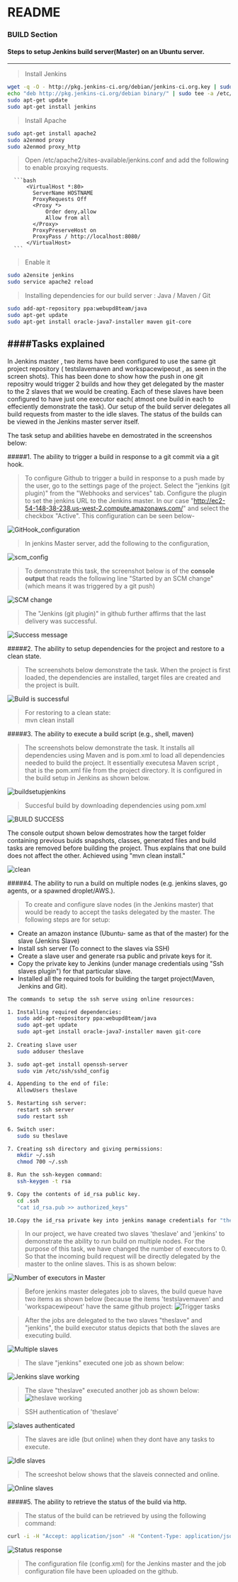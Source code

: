 README
======

### BUILD Section

#### Steps to setup Jenkins build server(Master) on an Ubuntu server.
---------------------------------------------------------------------
> Install Jenkins
  
 ```bash
wget -q -O - http://pkg.jenkins-ci.org/debian/jenkins-ci.org.key | sudo apt-key add -
echo "deb http://pkg.jenkins-ci.org/debian binary/" | sudo tee -a /etc/apt/sources.list.d/jenkins.list
sudo apt-get update
sudo apt-get install jenkins
```

> Install Apache
  
  ```bash
  sudo apt-get install apache2  
  sudo a2enmod proxy  
  sudo a2enmod proxy_http
```

> Open /etc/apache2/sites-available/jenkins.conf and add the following to enable proxying requests.  

      ```bash
          <VirtualHost *:80>
          	ServerName HOSTNAME
          	ProxyRequests Off
          	<Proxy *>
          		Order deny,allow
          		Allow from all
          	</Proxy>
          	ProxyPreserveHost on
          	ProxyPass / http://localhost:8080/
          </VirtualHost>
      ```

> Enable it

  ```bash
  sudo a2ensite jenkins  
  sudo service apache2 reload
```
> Installing dependencies for our build server : Java / Maven / Git
  
  ```bash
  sudo add-apt-repository ppa:webupd8team/java  
  sudo apt-get update  
  sudo apt-get install oracle-java7-installer maven git-core
```
####Tasks explained
-------------------

In Jenkins master , two items have been configured to use the same git project repository ( testslavemaven and workspacewipeout , as seen in the screen shots). This has been done to show how the push in one git repositry would trigger 2 builds and how they get delegated by the master to the 2 slaves that we would be creating. Each of these slaves have been configured to have just one executor each( atmost one build in each to effeciently demonstrate the task). Our setup of the build server delegates all build requests from master to the idle slaves. The status of the builds can be viewed in the Jenkins master server itself.     

The task setup and abilities havebe en demostrated in the screenshos below:   

#####1. The ability to trigger a build in response to a git commit via a git hook.

> To configure Github to trigger a build in response to a push made by the user,
  go to the settings page of the project. Select the "jenkins (git plugin)" from the
  "Webhooks and services" tab. Configure the plugin to set the jenkins URL to the
  Jenkins master. In our case "http://ec2-54-148-38-238.us-west-2.compute.amazonaws.com/"
  and select the checkbox "Active". This configuration can be seen below-

![GitHook_configuration](https://github.com/mahasanath/Firsttask/blob/master/milestone1_devops_screenshots/task1_githook.JPG)
  
> In jenkins Master server, add the following to the configuration,  

  ![scm_config](https://github.com/mahasanath/Firsttask/blob/master/milestone1_devops_screenshots/scm_change_config.JPG)  
  
> To demonstrate this task, the screenshot below is of the **console output**
  that reads the following line "Started by an SCM change" (which means it was triggered by a 
  git push)

![SCM change](https://github.com/mahasanath/Firsttask/blob/master/milestone1_devops_screenshots/buildbyscm_task1.JPG)

> The "Jenkins (git plugin)" in github further affirms that the last delivery was successful.

![Success message](https://github.com/mahasanath/Firsttask/blob/master/milestone1_devops_screenshots/lastsuccess_task1.png)


#####2. The ability to setup dependencies for the project and restore to a clean state.
>  The screenshots below demonstrate the task. When the project is first loaded, the dependencies are
   installed, target files are created and the project is built.

 ![Build is successful](https://github.com/mahasanath/Firsttask/blob/master/milestone1_devops_screenshots/nuildsuccess.JPG)

> For restoring to a clean state:  
  mvn clean install   
  

#####3. The ability to execute a build script (e.g., shell, maven)
> The screenshots below demonstrate the task. It installs all dependencies using Maven and is pom.xml to load all dependencies needed to build the project. It essentially executesa Maven script , that is the pom.xml file from the project directory. It is configured in the build setup in Jenkins as shown below.   

![buildsetupjenkins](https://github.com/mahasanath/Firsttask/blob/master/milestone1_devops_screenshots/pom.xml_task3.JPG)  
> Succesful build by downloading dependencies using pom.xml   

![BUILD SUCCESS](https://github.com/mahasanath/Firsttask/blob/master/milestone1_devops_screenshots/buildsuccess.png)

The console output shown below demostrates how the target folder containing previous buids snapshots, classes, generated files and build tasks are removed before building the project. Thus explains that one build does not affect the other. Achieved using "mvn clean install."   

![clean](https://github.com/mahasanath/Firsttask/blob/master/milestone1_devops_screenshots/remove_targets_clean.JPG)

#####4. The ability to run a build on multiple nodes (e.g. jenkins slaves, go agents, or a spawned droplet/AWS.).
>  To create and configure slave nodes (in the Jenkins master) that would be ready to accept the tasks delegated
   by the master. The following steps are for setup:
 
- Create an amazon instance (Ubuntu- same as that of the master) for the slave (Jenkins Slave)
- Install ssh server (To connect to the slaves via SSH)
- Create a slave user and generate rsa public and private keys for it.
- Copy the private key to Jenkins (under manage credentials using "Ssh slaves plugin") for that particular slave.
- Installed all the required tools for building the target project(Maven, Jenkins and Git).
```bash
The commands to setup the ssh serve using online resources:

1. Installing required dependencies:  
   sudo add-apt-repository ppa:webupd8team/java  
   sudo apt-get update  
   sudo apt-get install oracle-java7-installer maven git-core
   
2. Creating slave user  
   sudo adduser theslave

3. sudo apt-get install openssh-server  
   sudo vim /etc/ssh/sshd_config

4. Appending to the end of file:  
   AllowUsers theslave

5. Restarting ssh server:  
   restart ssh server  
   sudo restart ssh

6. Switch user:  
   sudo su theslave

7. Creating ssh directory and giving permissions:  
   mkdir ~/.ssh  
   chmod 700 ~/.ssh

8. Run the ssh-keygen command:  
   ssh-keygen -t rsa

9. Copy the contents of id_rsa public key.    
   cd .ssh  
   "cat id_rsa.pub >> authorized_keys"

10.Copy the id_rsa private key into jenkins manage credentials for "theslave" 
  ```
  
> In our project, we have created two slaves 'theslave' and 'jenkins' to demonstrate 
  the ability to run build on multiple nodes. For the purpose of this task, we have 
  changed the number of executors to 0. So that the incoming build request will be directly
  delegated by the master to the online slaves. This is as shown below:

  ![Number of executors in Master](https://github.com/mahasanath/Firsttask/blob/master/milestone1_devops_screenshots/master_0.JPG) 
  
> Before jenkins master delegates job to slaves, the build queue have two items as shown below (because the items 'testslavemaven' and 'workspacewipeout' have the same github project:
  ![Trigger tasks](https://github.com/mahasanath/Firsttask/blob/master/milestone1_devops_screenshots/trigger_task4.png)   
  
  
> After the jobs are delegated to the two slaves "theslave" and "jenkins", the build executor status depicts that both the slaves are executing build.   

  ![Multiple slaves](https://github.com/mahasanath/Firsttask/blob/master/milestone1_devops_screenshots/multipleslaves_task4.png)  
  
      
      
> The slave "jenkins" executed one job as shown below:   

![Jenkins slave working](https://github.com/mahasanath/Firsttask/blob/master/milestone1_devops_screenshots/task1_consolescm.JPG)  


> The slave "theslave" executed another job as shown below:
![theslave working](https://github.com/mahasanath/Firsttask/blob/master/milestone1_devops_screenshots/theslave_console.JPG)

> SSH authentication of 'theslave'  

![slaves authenticated](https://github.com/mahasanath/Firsttask/blob/master/milestone1_devops_screenshots/theslave_auth.JPG)

> The slaves are idle (but online) when they dont have any tasks to execute.    

![Idle slaves](https://github.com/mahasanath/Firsttask/blob/master/milestone1_devops_screenshots/slavesidle.JPG)

> The screeshot below shows that the slaveis connected and online.   

![Online slaves](https://github.com/mahasanath/Firsttask/blob/master/milestone1_devops_screenshots/after_theslavelaunched.JPG)

#####5. The ability to retrieve the status of the build via http.
> The status of the build can be retrieved by using the following command:  

```bash
curl -i -H "Accept: application/json" -H "Content-Type: application/json" http://ec2-54-148-38-238.us-west-2.compute.amazonaws.com/job/testslavemaven/lastBuild/api/json
  ```   
  
![Status response](https://github.com/mahasanath/Firsttask/blob/master/milestone1_devops_screenshots/task5_consolehttp.JPG)

> The configuration file (config.xml) for the Jenkins master and the job configuration file
  have been uploaded on the github.
